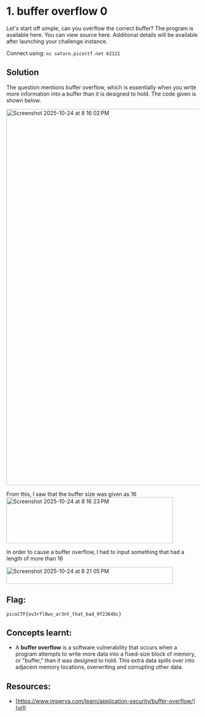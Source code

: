 # 1. buffer overflow 0

Let's start off simple, can you overflow the correct buffer? The program is available here. You can view source here.
Additional details will be available after launching your challenge instance.

Connect using:
```nc saturn.picoctf.net 62121```

## Solution 

The question mentions buffer overflow, which is essentially when you write more information into a buffer than it is designed to hold.
The code given is shown below.

<img width="1512" height="982" alt="Screenshot 2025-10-24 at 8 16 02 PM" src="https://github.com/user-attachments/assets/6949caa4-44c7-4e88-8c92-5f387b7a3150" />

From this, I saw that the buffer size was given as 16
<img width="435" height="120" alt="Screenshot 2025-10-24 at 8 16 23 PM" src="https://github.com/user-attachments/assets/3207e5e0-25c0-4cc1-9e6e-c3541d18d1b1" />

In order to cause a buffer overflow, I had to input something that had a length of more than 16

<img width="435" height="44" alt="Screenshot 2025-10-24 at 8 21 05 PM" src="https://github.com/user-attachments/assets/0ec57490-dc8a-4000-b972-5422e79f2f60" />

## Flag:
```
picoCTF{ov3rfl0ws_ar3nt_that_bad_9f2364bc}
```

## Concepts learnt:

- A **buffer overflow** is a software vulnerability that occurs when a program attempts to write more data into a fixed-size block of memory, or "buffer," than it was designed to hold. This extra data spills over into adjacent memory locations, overwriting and corrupting other data. 

## Resources:

- [https://www.imperva.com/learn/application-security/buffer-overflow/](url)
